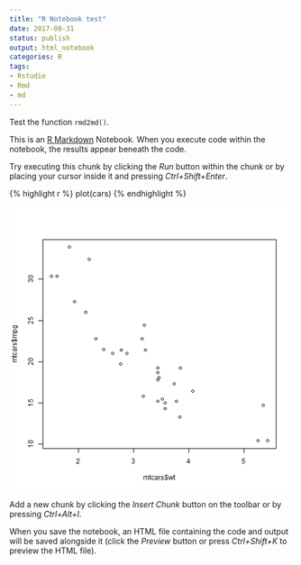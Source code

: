 ```yaml
---
title: "R Notebook test"
date: 2017-08-31
status: publish
output: html_notebook
categories: R
tags:
- Rstudio
- Rmd
- md
---
```

 
Test the function `rmd2md()`.
 
 
 
This is an [R Markdown](http://rmarkdown.rstudio.com) Notebook. When you execute code within the notebook, the results appear beneath the code. 
 
Try executing this chunk by clicking the *Run* button within the chunk or by placing your cursor inside it and pressing *Ctrl+Shift+Enter*. 
 

{% highlight r %}
plot(cars)
{% endhighlight %}

![plot of chunk unnamed-chunk-1](/figures/unnamed-chunk-1-1.png)
 
Add a new chunk by clicking the *Insert Chunk* button on the toolbar or by pressing *Ctrl+Alt+I*.
 
When you save the notebook, an HTML file containing the code and output will be saved alongside it (click the *Preview* button or press *Ctrl+Shift+K* to preview the HTML file).
